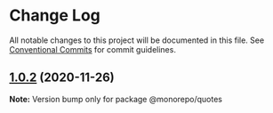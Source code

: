 # Change Log

All notable changes to this project will be documented in this file.
See [Conventional Commits](https://conventionalcommits.org) for commit guidelines.

## [1.0.2](https://github.com/karopolopoulos/a-song-of-monorepos-and-microservices/compare/@monorepo/quotes@1.0.1...@monorepo/quotes@1.0.2) (2020-11-26)

**Note:** Version bump only for package @monorepo/quotes

